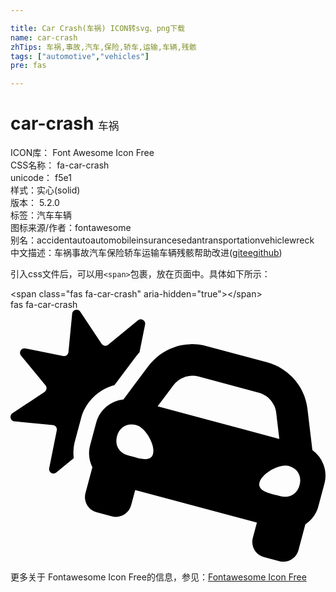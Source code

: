 ```yaml
---

title: Car Crash(车祸) ICON转svg、png下载
name: car-crash
zhTips: 车祸,事故,汽车,保险,轿车,运输,车辆,残骸
tags: ["automotive","vehicles"]
pre: fas

---
```


# car-crash  <small style="font-size: 60%;font-weight: 100">车祸</small>


<div class="detail-page">
<p>
<span>
ICON库：
<span class="badge-secondary badge">Font Awesome Icon Free</span> 
</span>
<br/>
<span>
CSS名称：
<span class="badge-secondary badge">fa-car-crash</span> 
</span>
<br/>
<span>
unicode：
<span class="badge-secondary badge">f5e1</span> 
<copy-btn content='f5e1' btn-title=""></copy-btn>
<copy-btn :content='String.fromCodePoint(parseInt("f5e1", 16))' btn-title="复制U"></copy-btn>
</span><br/><span>样式：<span class="badge-light badge">实心(solid)</span></span>
<br/>
<span>
版本：
<span class="badge-secondary badge">5.2.0</span> 
</span><br/><span>标签：<span class="badge-light badge"><router-link to="/tags/automotive.html">汽车</router-link></span><span class="badge-light badge"><router-link to="/tags/vehicles.html">车辆</router-link></span></span>
<br/>
<span>图标来源/作者：<span class="badge-light badge">fontawesome</span></span> 
<br/>
<span>别名：<span class="badge-light badge">accident</span><span class="badge-light badge">auto</span><span class="badge-light badge">automobile</span><span class="badge-light badge">insurance</span><span class="badge-light badge">sedan</span><span class="badge-light badge">transportation</span><span class="badge-light badge">vehicle</span><span class="badge-light badge">wreck</span></span><br/><span class="zh-detail">中文描述：<span class="badge-primary badge">车祸</span><span class="badge-primary badge">事故</span><span class="badge-primary badge">汽车</span><span class="badge-primary badge">保险</span><span class="badge-primary badge">轿车</span><span class="badge-primary badge">运输</span><span class="badge-primary badge">车辆</span><span class="badge-primary badge">残骸</span><span class="help-link"><span>帮助改进</span>(<a href="https://gitee.com/liuwave/icon-helper/edit/master/json/fontawesome/solid/car-crash.json" target="_blank" rel="noopener noreferrer">gitee</a><a href="https://github.com/liuwave/icon-helper/edit/master/json/fontawesome/solid/car-crash.json" target="_blank" rel="noopener noreferrer">github</a></span>)</span><br/>
</p>
</div>
<div class="alert alert-dark">
  <i class="fas fa-car-crash fa-xs"></i>
  <i class="fas fa-car-crash fa-sm"></i>
  <i class="fas fa-car-crash fa-lg"></i>
  <i class="fas fa-car-crash fa-2x"></i>
  <i class="fas fa-car-crash fa-3x"></i>
  <i class="fas fa-car-crash fa-5x"></i>
  <i class="fas fa-car-crash fa-7x"></i>
</div>
<div>
  <p>引入css文件后，可以用<code>&lt;span&gt;</code>包裹，放在页面中。具体如下所示：    
  </p>
  <div class="alert alert-primary" style="font-size: 14px">
    &lt;span class="fas fa-car-crash" aria-hidden="true"&gt;&lt;/span&gt;
    <copy-btn content='<span class="fas fa-car-crash" aria-hidden="true"></span>'></copy-btn>
  </div>
  <div class="alert alert-secondary">
    <i class="fas fa-car-crash"
    style="font-size: 24px"
    aria-hidden="true"></i> fas fa-car-crash
    <copy-btn content="fas fa-car-crash" btn-title="复制图标名称"></copy-btn>
  </div>
</div>
<div id="svg" class="svg-wrap">
<svg xmlns="http://www.w3.org/2000/svg" viewBox="0 0 640 512"><path d="M143.25 220.81l-12.42 46.37c-3.01 11.25-3.63 22.89-2.41 34.39l-35.2 28.98c-6.57 5.41-16.31-.43-14.62-8.77l15.44-76.68c1.06-5.26-2.66-10.28-8-10.79l-77.86-7.55c-8.47-.82-11.23-11.83-4.14-16.54l65.15-43.3c4.46-2.97 5.38-9.15 1.98-13.29L21.46 93.22c-5.41-6.57.43-16.3 8.78-14.62l76.68 15.44c5.26 1.06 10.28-2.66 10.8-8l7.55-77.86c.82-8.48 11.83-11.23 16.55-4.14l43.3 65.14c2.97 4.46 9.15 5.38 13.29 1.98l60.4-49.71c6.57-5.41 16.3.43 14.62 8.77L262.1 86.38c-2.71 3.05-5.43 6.09-7.91 9.4l-32.15 42.97-10.71 14.32c-32.73 8.76-59.18 34.53-68.08 67.74zm494.57 132.51l-12.42 46.36c-3.13 11.68-9.38 21.61-17.55 29.36a66.876 66.876 0 0 1-8.76 7l-13.99 52.23c-1.14 4.27-3.1 8.1-5.65 11.38-7.67 9.84-20.74 14.68-33.54 11.25L515 502.62c-17.07-4.57-27.2-22.12-22.63-39.19l8.28-30.91-247.28-66.26-8.28 30.91c-4.57 17.07-22.12 27.2-39.19 22.63l-30.91-8.28c-12.8-3.43-21.7-14.16-23.42-26.51-.57-4.12-.35-8.42.79-12.68l13.99-52.23a66.62 66.62 0 0 1-4.09-10.45c-3.2-10.79-3.65-22.52-.52-34.2l12.42-46.37c5.31-19.8 19.36-34.83 36.89-42.21a64.336 64.336 0 0 1 18.49-4.72l18.13-24.23 32.15-42.97c3.45-4.61 7.19-8.9 11.2-12.84 8-7.89 17.03-14.44 26.74-19.51 4.86-2.54 9.89-4.71 15.05-6.49 10.33-3.58 21.19-5.63 32.24-6.04 11.05-.41 22.31.82 33.43 3.8l122.68 32.87c11.12 2.98 21.48 7.54 30.85 13.43a111.11 111.11 0 0 1 34.69 34.5c8.82 13.88 14.64 29.84 16.68 46.99l6.36 53.29 3.59 30.05a64.49 64.49 0 0 1 22.74 29.93c4.39 11.88 5.29 25.19 1.75 38.39zM255.58 234.34c-18.55-4.97-34.21 4.04-39.17 22.53-4.96 18.49 4.11 34.12 22.65 39.09 18.55 4.97 45.54 15.51 50.49-2.98 4.96-18.49-15.43-53.67-33.97-58.64zm290.61 28.17l-6.36-53.29c-.58-4.87-1.89-9.53-3.82-13.86-5.8-12.99-17.2-23.01-31.42-26.82l-122.68-32.87a48.008 48.008 0 0 0-50.86 17.61l-32.15 42.97 172 46.08 75.29 20.18zm18.49 54.65c-18.55-4.97-53.8 15.31-58.75 33.79-4.95 18.49 23.69 22.86 42.24 27.83 18.55 4.97 34.21-4.04 39.17-22.53 4.95-18.48-4.11-34.12-22.66-39.09z"/></svg>
</div>
<detail full-name='fa-car-crash'></detail>
    
<div><p>更多关于  Fontawesome Icon Free的信息，参见：<a target="_blank" href="https://iconhelper.cn/fontawesome.html">Fontawesome Icon Free</a>
</p></div>
